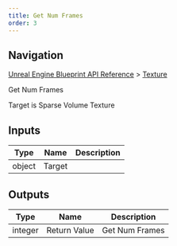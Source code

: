 ```yaml
---
title: Get Num Frames
order: 3
---
```

## Navigation

[Unreal Engine Blueprint API Reference](https://dev.epicgames.com/documentation/en-us/unreal-engine/BlueprintAPI) > [Texture](https://dev.epicgames.com/documentation/en-us/unreal-engine/BlueprintAPI/Texture)

Get Num Frames

Target is Sparse Volume Texture

## Inputs

| Type | Name | Description |
| --- | --- | --- |
| object | Target |  |

## Outputs

| Type | Name | Description |
| --- | --- | --- |
| integer | Return Value | Get Num Frames |
